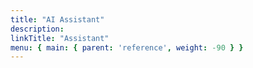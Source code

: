 ```yaml
---
title: "AI Assistant"
description:
linkTitle: "Assistant"
menu: { main: { parent: 'reference', weight: -90 } }
---
```

